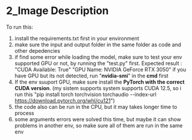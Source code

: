 # 2_Image Description

To run this:
1. install the requirements.txt first in your environment
2. make sure the input and output folder in the same folder as code and other depedencies
3. if find some error while loading the model, make sure to test your env supported GPU or not, by running the "test.py" first.
   Expected result :
  "CUDA Available: True"
  "GPU Name: NVIDIA GeForce RTX 3050"
   if you have GPU but its not detected, run "**nvidia-smi**" in the **cmd** first
5. If the env suuport GPU, make sure install the **PyTorch with the correct CUDA version**. (my sistem supports system supports CUDA 12.5, so i run this "pip install torch torchvision torchaudio --index-url https://download.pytorch.org/whl/cu121")
6. the code also can be run in the CPU, but it may takes longer time to process
7. some arguments errors were solved this time, but maybe it can show problems in another env, so make sure all of them are run in the same env
